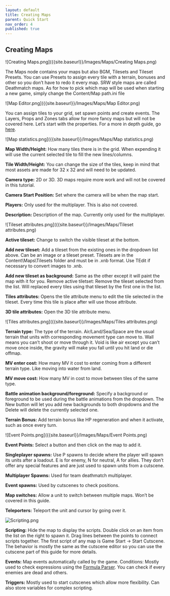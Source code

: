 ```yaml
---
layout: default
title: Creating Maps
parent: Quick Start
nav_order: 4
published: true
---
```


## Creating Maps

![Creating Maps.png]({{site.baseurl}}/Images/Maps/Creating Maps.png)

The Maps node contains your maps but also BGM, Tilesets and Tileset Presets. You can use Presets to assign every tile with a terrain, bonuses and other so you don’t have to redo it every map.
SRW style maps are called Deathmatch maps.
As for how to pick which map will be used when starting a new game, simply change the Content/Map path.ini file

![Map Editor.png]({{site.baseurl}}/Images/Maps/Map Editor.png)

You can assign tiles to your grid, set spawn points and create events.
The Layers, Props and Zones tabs allow for more fancy maps but will not be covered here. Let’s start with the properties.
For a more in depth guide, go [here](https://wargamer3.github.io/Project-Eternity/DisplayPage.html?PagePath=Deathmatch/GUIs/Deathmatch%20map.html).

![Map statistics.png]({{site.baseurl}}/Images/Maps/Map statistics.png)

**Map Width/Height:** How many tiles there is in the grid. When expending it will use the current selected tile to fill the new lines/columns.

**Tile Width/Height:** You can change the size of the tiles, keep in mind that most assets are made for 32 x 32 and will need to be updated.

**Camera type:** 2D or 3D. 3D maps require more work and will not be covered in this tutorial.

**Camera Start Position:** Set where the camera will be when the map start.

**Players:** Only used for the multiplayer. This is also not covered.

**Description:** Description of the map. Currently only used for the multiplayer.

![Tileset attributes.png]({{site.baseurl}}/Images/Maps/Tileset attributes.png)

**Active tileset:** Change to switch the visible tileset at the bottom.

**Add new tileset:** Add a tileset from the existing ones in the dropdown list above. Can be an image or a tileset preset. Tilesets are in the Content\Maps\Tilesets folder and must be in .xnb format. Use TEdit if necessary to convert images to .xnb.

**Add new tileset as background:** Same as the other except it will paint the map with it for you.
Remove active tiletset: Remove the tileset selected from the list. Will replaced every tiles using that tileset by the first one in the list.

**Tiles attributes:** Opens the tile attribute menu to edit the tile selected in the tileset. Every time this tile is place after will use those attribute.

**3D tile attributes:** Open the 3D tile attribute menu.

![Tiles attributes.png]({{site.baseurl}}/Images/Maps/Tiles attributes.png)

**Terrain type:** The type of the terrain. Air/Land/Sea/Space are the usual terrain that units with corresponding movement type can move to. Wall means you can’t shoot or move through it. Void is like air except you can’t move once inside, the gravity will make you fall until you hit land or die offmap.

**MV enter cost:** How many MV it cost to enter coming from a different terrain type. Like moving into water from land.

**MV move cost:** How many MV in cost to move between tiles of the same type.

**Battle animation background/foreground:** Specify a background or foreground to be used during the battle animations from the dropdown. The New button will let you add new backgrounds to both dropdowns and the Delete will delete the currently selected one.

**Terrain Bonus:** Add terrain bonus like HP regeneration and when it activate, such as once every turn.

![Event Points.png]({{site.baseurl}}/Images/Maps/Event Points.png)

**Event Points:** Select a button and then click on the map to add it.

**Singleplayer spawns:** Use P spawns to decide where the player will spawn its units after a loadout. E is for enemy, N for neutral, A for allies. They don’t offer any special features and are just used to spawn units from a cutscene.

**Multiplayer Spawns:** Used for team deathmatch multiplayer.

**Event spawns:** Used by cutscenes to check positions.

**Map switches:** Allow a unit to switch between multiple maps. Won’t be covered in this guide.

**Teleporters:** Teleport the unit and cursor by going over it.

![Scripting.png]({{site.baseurl}}/Images/Maps/Scripting.png)

**Scripting:** Hide the map to display the scripts. Double click on an item from the list on the right to spawn it. Drag lines between the points to connect scripts together. The first script of any map is Game Start → Start Cutscene. The behavior is mostly the same as the cutscene editor so you can use the cutscene part of this guide for more details.

**Events:** Map events automatically called by the game.
Conditions:  Mostly used to check expressions using the [Formula Parser](https://wargamer3.github.io/Project-Eternity/DisplayPage.html?PagePath=Deathmatch/Components/Formula%20Parser.html). You can check if every enemies are dead and others.

**Triggers:** Mostly used to start cutscenes which allow more flexibility. Can also store variables for complex scripting.
